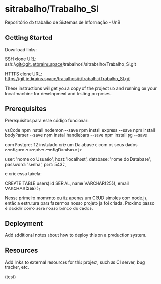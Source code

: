 # sitrabalho/Trabalho_SI

Repositório do trabalho de Sistemas de Informação - UnB

## Getting Started

Download links:

SSH clone URL: ssh://git@git.jetbrains.space/trabalhosi/sitrabalho/Trabalho_SI.git

HTTPS clone URL: https://git.jetbrains.space/trabalhosi/sitrabalho/Trabalho_SI.git



These instructions will get you a copy of the project up and running on your local machine for development and testing purposes.

## Prerequisites

Prérequisitos para esse código funcionar:

vsCode
npm install nodemon --save
npm install express --save
npm install bodyParser --save
npm install handlebars --save
npm install pg --save

com Postgres 12 instalado crie um Database e com os seus dados configure o arquivo configDatabase.js:

user: 'nome do Usuario',
host: 'localhost',
database: 'nome do Database',
password: 'senha',
port: 5432,

e crie essa tabela:

CREATE TABLE users(
    id SERIAL,
    name VARCHAR(255),
    email VARCHAR(255)
);

Nesse primeiro momento eu fiz apenas um CRUD simples com node.js, então a estrutura para fazermos nosso projeto ja foi criada. Proximo passo é decidir como sera nosso banco de dados.

## Deployment

Add additional notes about how to deploy this on a production system.

## Resources

Add links to external resources for this project, such as CI server, bug tracker, etc.


(test)

